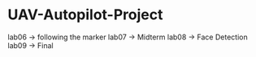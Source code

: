 # UAV-Autopilot-Project

lab06 -> following the marker
lab07 -> Midterm 
lab08 -> Face Detection
lab09 -> Final
